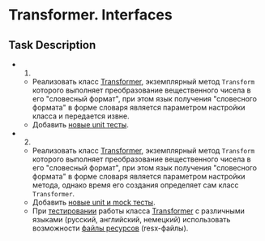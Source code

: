 # Transformer. Interfaces

## Task Description

- 1.
    - Реализовать класс [Transformer](https://gitlab.com/autocode-tasks/transformer-interfaces/-/blob/master/TransformerDictionaryAggregarion/Transformer.cs#L6[](url)), экземплярный метод `Transform` которого выполняет преобразование вещественного чисела в его "словесный формат", при этом язык получения "словесного формата" в форме словаря является параметром настройки класса и передается извне.
    - Добавить [новые unit тесты](https://gitlab.com/autocode-tasks/transformer-interfaces/-/blob/master/Transformer.Tests/TransformerAggregationTests.cs).
- 2.
    - Реализовать класс [Transformer](https://gitlab.com/autocode-tasks/transformer-interfaces/-/blob/master/TransformerDictionaryComposition/Transformer.cs#L5), экземплярный метод `Transform` которого выполняет преобразование вещественного чисела в его "словесный формат", при этом язык получения "словесного формата" в форме словаря является параметром настройки метода, однако время его создания определяет сам класс `Transformer`.
    - Добавить [новые unit и mock тесты](https://gitlab.com/autocode-tasks/transformer-interfaces/-/blob/master/Transformer.Tests/TransformerCompositionTests.cs).
    - При [тестировании](https://gitlab.com/autocode-tasks/transformer-interfaces/-/blob/master/Transformer.Tests/TransformerCompositionTests.cs) работы класса [Transformer](https://gitlab.com/autocode-tasks/transformer-interfaces/-/blob/master/TransformerDictionaryComposition/Transformer.cs#L5) с различными языками (русский, английский, немецкий) использовать возможности [файлы ресурсов](https://gitlab.com/autocode-tasks/transformer-interfaces/-/tree/master/ResourcesDictionaryProvider/Resources) (resx-файлы).
